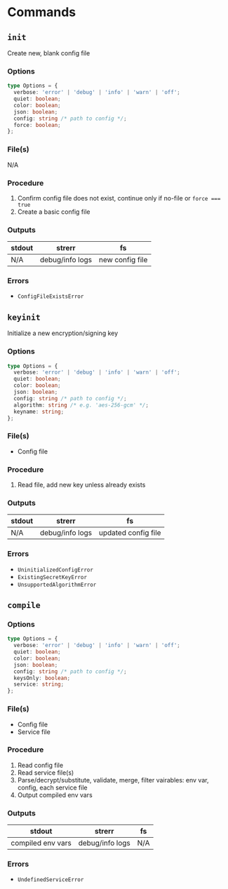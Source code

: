 # Commands

## `init`

Create new, blank config file

### Options

```typescript
type Options = {
  verbose: 'error' | 'debug' | 'info' | 'warn' | 'off';
  quiet: boolean;
  color: boolean;
  json: boolean;
  config: string /* path to config */;
  force: boolean;
};
```

### File(s)

N/A

### Procedure

1. Confirm config file does not exist, continue only if no-file or `force === true`
2. Create a basic config file

### Outputs

| stdout | strerr          | fs              |
| ------ | --------------- | --------------- |
| N/A    | debug/info logs | new config file |

### Errors

- `ConfigFileExistsError`

## `keyinit`

Initialize a new encryption/signing key

### Options

```typescript
type Options = {
  verbose: 'error' | 'debug' | 'info' | 'warn' | 'off';
  quiet: boolean;
  color: boolean;
  json: boolean;
  config: string /* path to config */;
  algorithm: string /* e.g. 'aes-256-gcm' */;
  keyname: string;
};
```

### File(s)

- Config file

### Procedure

1. Read file, add new key unless already exists

### Outputs

| stdout | strerr          | fs                  |
| ------ | --------------- | ------------------- |
| N/A    | debug/info logs | updated config file |

### Errors

- `UninitializedConfigError`
- `ExistingSecretKeyError`
- `UnsupportedAlgorithmError`

## `compile`

<!-- description -->

### Options

```typescript
type Options = {
  verbose: 'error' | 'debug' | 'info' | 'warn' | 'off';
  quiet: boolean;
  color: boolean;
  json: boolean;
  config: string /* path to config */;
  keysOnly: boolean;
  service: string;
};
```

### File(s)

- Config file
- Service file

### Procedure

1. Read config file
2. Read service file(s)
3. Parse/decrypt/substitute, validate, merge, filter vairables: env var, config, each service file
4. Output compiled env vars

### Outputs

| stdout            | strerr          | fs  |
| ----------------- | --------------- | --- |
| compiled env vars | debug/info logs | N/A |

### Errors

- `UndefinedServiceError`

<!-- ## `tbd`

<!-- description

### Options

```typescript
type Options = {
  verbose: 'error' | 'debug' | 'info' | 'warn' | 'off';
  quiet: boolean;
  color: boolean;
  json: boolean;
  config: string /* path to config */;
};
```

### File(s)

- <!-- Files that are read

### Procedure

1. Step 1

### Outputs

| stdout | strerr          | fs  |
| ------ | --------------- | --- |
|        | debug/info logs |     |

### Errors

- Errors -->
